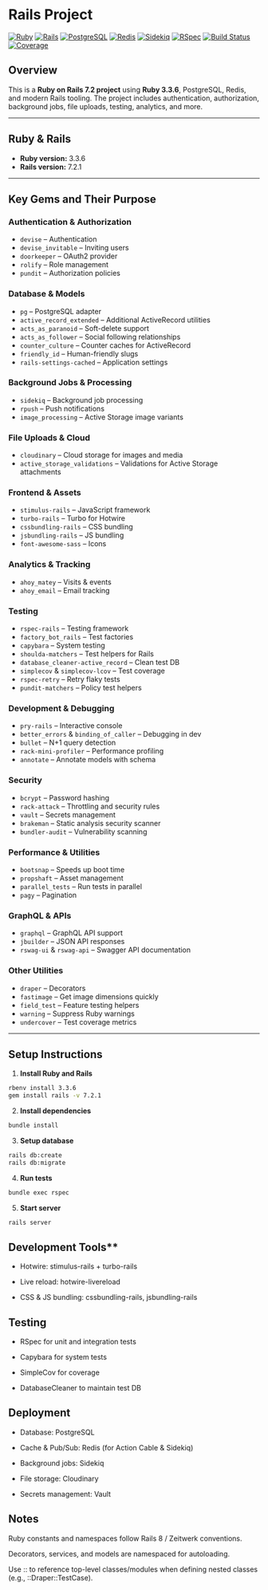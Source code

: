 # Rails Project

[![Ruby](https://img.shields.io/badge/Ruby-3.3.6-red)](https://www.ruby-lang.org/en/)
[![Rails](https://img.shields.io/badge/Rails-7.2.1-blue)](https://rubyonrails.org/)
[![PostgreSQL](https://img.shields.io/badge/PostgreSQL-14-blue)](https://www.postgresql.org/)
[![Redis](https://img.shields.io/badge/Redis-6-orange)](https://redis.io/)
[![Sidekiq](https://img.shields.io/badge/Sidekiq-7.1-purple)](https://sidekiq.org/)
[![RSpec](https://img.shields.io/badge/RSpec-6.0-red)](https://rspec.info/)
[![Build Status](https://github.com/USERNAME/REPO/actions/workflows/ci.yml/badge.svg)](https://github.com/USERNAME/REPO/actions/workflows/ci.yml)
[![Coverage](https://img.shields.io/badge/Coverage-95%25-brightgreen)](coverage/index.html)

## Overview

This is a **Ruby on Rails 7.2 project** using **Ruby 3.3.6**, PostgreSQL, Redis, and modern Rails tooling.
The project includes authentication, authorization, background jobs, file uploads, testing, analytics, and more.

---

## Ruby & Rails

- **Ruby version:** 3.3.6
- **Rails version:** 7.2.1

---

## Key Gems and Their Purpose

### Authentication & Authorization

- `devise` – Authentication
- `devise_invitable` – Inviting users
- `doorkeeper` – OAuth2 provider
- `rolify` – Role management
- `pundit` – Authorization policies

### Database & Models

- `pg` – PostgreSQL adapter
- `active_record_extended` – Additional ActiveRecord utilities
- `acts_as_paranoid` – Soft-delete support
- `acts_as_follower` – Social following relationships
- `counter_culture` – Counter caches for ActiveRecord
- `friendly_id` – Human-friendly slugs
- `rails-settings-cached` – Application settings

### Background Jobs & Processing

- `sidekiq` – Background job processing
- `rpush` – Push notifications
- `image_processing` – Active Storage image variants

### File Uploads & Cloud

- `cloudinary` – Cloud storage for images and media
- `active_storage_validations` – Validations for Active Storage attachments

### Frontend & Assets

- `stimulus-rails` – JavaScript framework
- `turbo-rails` – Turbo for Hotwire
- `cssbundling-rails` – CSS bundling
- `jsbundling-rails` – JS bundling
- `font-awesome-sass` – Icons

### Analytics & Tracking

- `ahoy_matey` – Visits & events
- `ahoy_email` – Email tracking

### Testing

- `rspec-rails` – Testing framework
- `factory_bot_rails` – Test factories
- `capybara` – System testing
- `shoulda-matchers` – Test helpers for Rails
- `database_cleaner-active_record` – Clean test DB
- `simplecov` & `simplecov-lcov` – Test coverage
- `rspec-retry` – Retry flaky tests
- `pundit-matchers` – Policy test helpers

### Development & Debugging

- `pry-rails` – Interactive console
- `better_errors` & `binding_of_caller` – Debugging in dev
- `bullet` – N+1 query detection
- `rack-mini-profiler` – Performance profiling
- `annotate` – Annotate models with schema

### Security

- `bcrypt` – Password hashing
- `rack-attack` – Throttling and security rules
- `vault` – Secrets management
- `brakeman` – Static analysis security scanner
- `bundler-audit` – Vulnerability scanning

### Performance & Utilities

- `bootsnap` – Speeds up boot time
- `propshaft` – Asset management
- `parallel_tests` – Run tests in parallel
- `pagy` – Pagination

### GraphQL & APIs

- `graphql` – GraphQL API support
- `jbuilder` – JSON API responses
- `rswag-ui` & `rswag-api` – Swagger API documentation

### Other Utilities

- `draper` – Decorators
- `fastimage` – Get image dimensions quickly
- `field_test` – Feature testing helpers
- `warning` – Suppress Ruby warnings
- `undercover` – Test coverage metrics

---

## Setup Instructions

1. **Install Ruby and Rails**

```bash
rbenv install 3.3.6
gem install rails -v 7.2.1
```

2. **Install dependencies**

```bash
bundle install
```

3. **Setup database**

```bash
rails db:create
rails db:migrate
```

4. **Run tests**

```bash
bundle exec rspec
```

5. **Start server**

```bash
rails server
```

## Development Tools**

- Hotwire: stimulus-rails + turbo-rails

- Live reload: hotwire-livereload

- CSS & JS bundling: cssbundling-rails, jsbundling-rails

## Testing

- RSpec for unit and integration tests

- Capybara for system tests

- SimpleCov for coverage

- DatabaseCleaner to maintain test DB

## Deployment

- Database: PostgreSQL

- Cache & Pub/Sub: Redis (for Action Cable & Sidekiq)

- Background jobs: Sidekiq

- File storage: Cloudinary

- Secrets management: Vault

## Notes

Ruby constants and namespaces follow Rails 8 / Zeitwerk conventions.

Decorators, services, and models are namespaced for autoloading.

Use :: to reference top-level classes/modules when defining nested classes (e.g., ::Draper::TestCase).

